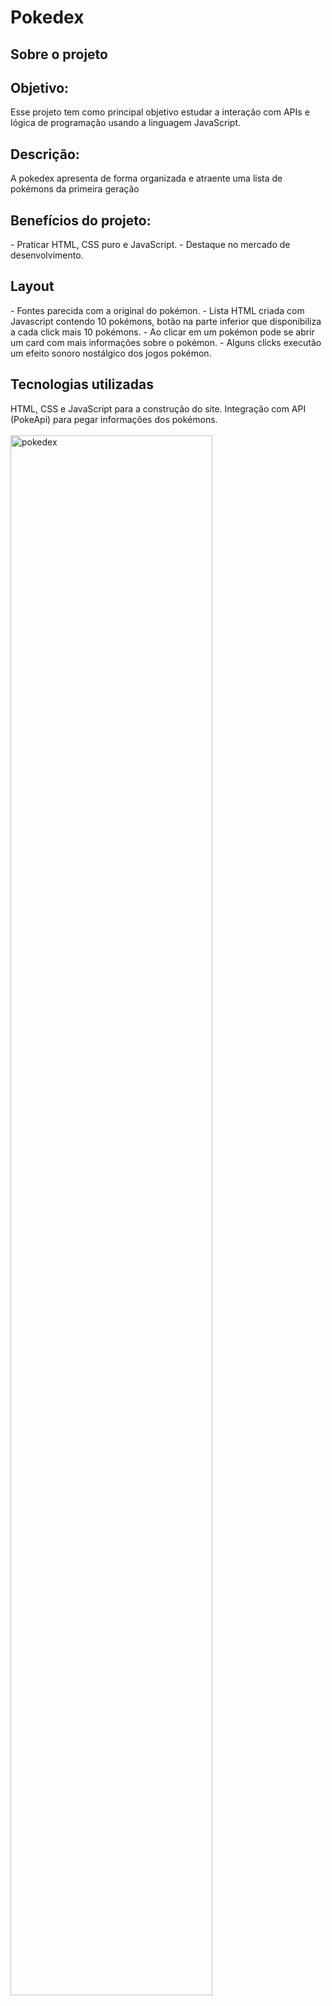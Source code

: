 <h1>Pokedex</h1>

<h2>Sobre o projeto</h2>

<h2>Objetivo:</h2>
Esse projeto tem como principal objetivo estudar a interação com APIs e lógica de programação usando a linguagem JavaScript.

<h2>Descrição:</h2>
A pokedex apresenta de forma organizada e atraente uma lista de pokémons da primeira geração

<h2>Benefícios do projeto:</h2>
- Praticar HTML, CSS puro e JavaScript.
- Destaque no mercado de desenvolvimento.
<h2>Layout</h2>
- Fontes parecida com a original do pokémon.
- Lista HTML criada com Javascript contendo 10 pokémons, botão na parte inferior que disponibiliza a cada click mais 10 pokémons.
- Ao clicar em um pokémon pode se abrir um card com mais informações sobre o pokémon.
- Alguns clicks executão um efeito sonoro nostálgico dos jogos pokémon.

<h2>Tecnologias utilizadas</h2>
HTML, CSS e JavaScript para a construção do site.
Integração com API (PokeApi) para pegar informações dos pokémons.

<br>
<br/>
<img src="https://i.imgur.com/L719ncY.png" height="80%" width="80%" alt="pokedex">
